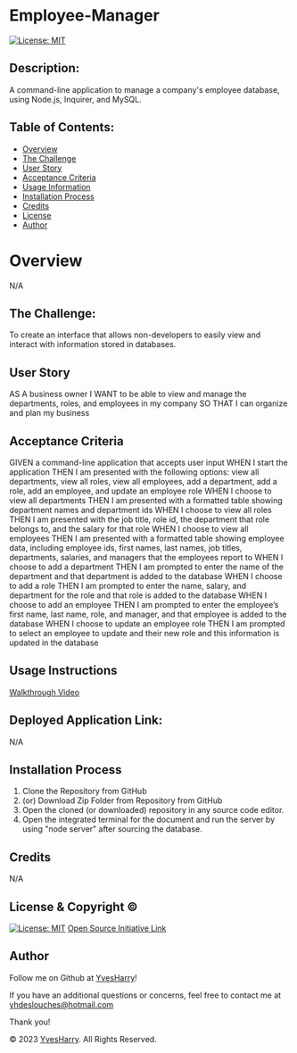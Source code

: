 # Employee-Manager 

[![License: MIT](https://img.shields.io/badge/License-MIT-yellow.svg)](https://opensource.org/licenses/MIT)
  
## Description:
A command-line application to manage a company's employee database, using Node.js, Inquirer, and MySQL.


## Table of Contents:
- [Overview](#Overview)
- [The Challenge](#The-Challenge)
- [User Story](#user-story)
- [Acceptance Criteria](#acceptance-criteria)
- [Usage Information](#Usage-Information)
- [Installation Process](#Installation-Process)
- [Credits](#credits)
- [License](#License)
- [Author](#Author)

# Overview

N/A

## The Challenge:
To create an interface that allows non-developers to easily view and interact with information stored in databases.

## User Story

AS A business owner
I WANT to be able to view and manage the departments, roles, and employees in my company
SO THAT I can organize and plan my business


## Acceptance Criteria

GIVEN a command-line application that accepts user input
WHEN I start the application
THEN I am presented with the following options: view all departments, view all roles, view all employees, add a department, add a role, add an employee, and update an employee role
WHEN I choose to view all departments
THEN I am presented with a formatted table showing department names and department ids
WHEN I choose to view all roles
THEN I am presented with the job title, role id, the department that role belongs to, and the salary for that role
WHEN I choose to view all employees
THEN I am presented with a formatted table showing employee data, including employee ids, first names, last names, job titles, departments, salaries, and managers that the employees report to
WHEN I choose to add a department
THEN I am prompted to enter the name of the department and that department is added to the database
WHEN I choose to add a role
THEN I am prompted to enter the name, salary, and department for the role and that role is added to the database
WHEN I choose to add an employee
THEN I am prompted to enter the employee’s first name, last name, role, and manager, and that employee is added to the database
WHEN I choose to update an employee role
THEN I am prompted to select an employee to update and their new role and this information is updated in the database


## Usage Instructions

[Walkthrough Video](https://drive.google.com/file/d/1AkKs4aSHLseOXQ7r5KdJfjB5aAQJICwB/view?usp=sharing)

## Deployed Application Link:

N/A

## Installation Process
1. Clone the Repository from GitHub 
2. (or) Download Zip Folder from Repository from GitHub
3. Open the cloned (or downloaded) repository in any source code editor.
4. Open the integrated terminal for the document and run the server by using "node server" after sourcing the database.


## Credits

N/A

## License & Copyright ©
  
[![License: MIT](https://img.shields.io/badge/License-MIT-yellow.svg)](https://opensource.org/licenses/MIT) [Open Source Initiative Link](https://opensource.org/licenses/MIT)

  
## Author

Follow me on Github at [YvesHarry](https://github.com/YvesHarry)! 

If you have an additional questions or concerns, feel free to contact me at yhdeslouches@hotmail.com

Thank you!

© 2023 [YvesHarry](https://github.com/YvesHarry). All Rights Reserved.
